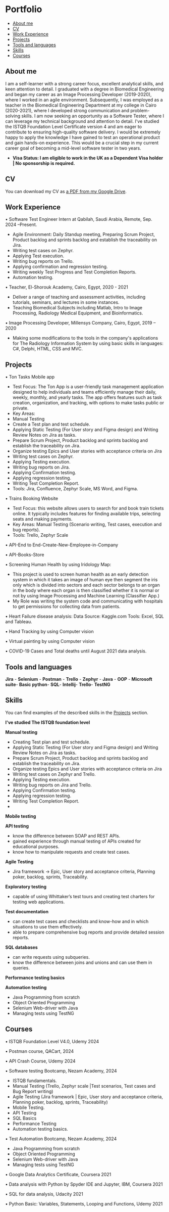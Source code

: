# Portfolio
- [About me](#about-me)
- [CV](#cv)
- [Work Experience](#work-experience)
- [Projects](#projects)
- [Tools and languages](#tools-and-languages)
- [Skills](#skills)
- [Courses](#courses)



## About me

I am a self-learner with a strong career focus, excellent analytical skills, and keen attention to detail. I graduated with a degree in Biomedical Engineering and began my career as an Image Processing Developer (2019-2020), where I worked in an agile environment. Subsequently, I was employed as a teacher in the Biomedical Engineering Department at my college in Cairo (2020-2021), where I developed strong communication and problem-solving skills.
I am now seeking an opportunity as a Software Tester, where I can leverage my technical background and attention to detail. I've studied the ISTQB Foundation Level Certificate version 4 and am eager to contribute to ensuring high-quality software delivery.
I would be extremely happy to apply the knowledge I have gained to test an operational product and gain hands-on experience. This would be a crucial step in my current career goal of becoming a mid-level software tester in two years.
* __Visa Status: I am eligible to work in the UK as a Dependent Visa holder | No sponsorship is required.__



## CV
You can download my CV as [a PDF from my Google Drive](https://drive.google.com/file/d/1sm54cDI3C1APqveKgPn7hjbVkEIdv33y/view?usp=sharing).

## Work Experience
•	Software Test Engineer Intern at Qabilah, Saudi Arabia, Remote, Sep. 2024 –Present.
-	Agile Environment: Daily Standup meeting, Preparing Scrum Project, Product backlog and sprints backlog and establish the traceability on Jira.
-	Writing test cases on Zephyr.
-	Applying Test execution.
-	Writing bug reports on Trello.
- Applying confirmation and regression testing. 
-	Writing weekly Test Progress and Test Completion Reports.
-	Automation testing.

•	Teacher, El-Shorouk Academy, Cairo, Egypt, 2020 - 2021
-	Deliver a range of teaching and assessment activities, including tutorials, seminars, and lectures in some instances.
-	Teaching Biomedical Subjects including Matlab, Intro to Image Processing, Radiology Medical Equipment, and Bioinformatics.

•	Image Processing Developer, Millensys Company, Cairo, Egypt, 2019 – 2020
-	Making some modifications to the tools in the company's applications for The Radiology Information System by using basic skills in languages: C#, Delphi, HTML, CSS and MVC.

## Projects

•	Ton Tasks Mobile app
-	Test Focus: The Ton App is a user-friendly task management application designed to help individuals and teams efficiently manage their daily, weekly, monthly, and yearly tasks. The app offers features such as task creation, organization, and tracking, with options to make tasks public or private.
-	Key Areas: 
-	Manual Testing
-	Create a Test plan and test schedule.
-	Applying Static Testing (For User story and Figma design) and Writing Review Notes on Jira as tasks.
-	Prepare Scrum Project, Product backlog and sprints backlog and establish the traceability on Jira.
-	Organize testing Epics and User stories with acceptance criteria on Jira
-	Writing test cases on Zephyr.
-	Applying Testing execution.
-	Writing bug reports on Jira.
-	Applying Confirmation testing. 
-	Applying regression testing.  
-	Writing Test Completion Report. 
-	Tools:  Jira, Confluence, Zephyr Scale, MS Word, and Figma.

•	Trains Booking Website
-	Test Focus: this website allows users to search for and book train tickets online. It typically includes features for finding available trips, selecting seats and making payments.
-	Key Areas: Manual Testing (Scenario writing, Test cases, execution and bug reports).
-	Tools: Trello, Zephyr Scale
	
• API-End to End-Create-New-Employee-in-Company
  
• API-Books-Store
  
•	Screening Human Health by using Iridology Map:
- This project is used to screen human health as an early detection system in which it takes an image of human eye then segment the iris only which is divided into sectors and each sector belongs to an organ in the body where each organ is then classified whether it is normal or not by using Image Processing and Machine Learning (Classifier App.)
-	My Role was writing the system code and communicating with hospitals to get permissions for collecting data from patients.
  
•	Heart Failure disease analysis:	Data Source: Kaggle.com	Tools: Excel, SQL and Tableau.

•	Hand Tracking by using Computer vision

•	Virtual painting by using Computer vision

•	COVID-19 Cases and Total deaths until August 2021 data analysis.

## Tools and languages
__Jira__ - __Selenium__ - __Postman__ - __Trello__ - __Zephyr__ - __Java__ - __OOP__ - __Microsoft suite__- __Basic python__- __SQL__- __Intellij__- __Trello__- __TestNG__

## Skills

You can find examples of the described skills in the [Projects](#Projects) section.

__I've studied The ISTQB foundation level__

__Manual testing__

* Creating Test plan and test schedule.
* Applying Static Testing (For User story and Figma design) and Writing Review Notes on Jira as tasks.
*	Prepare Scrum Project, Product backlog and sprints backlog and establish the traceability on Jira.
*	Organize testing Epics and User stories with acceptance criteria on Jira
*	Writing test cases on Zephyr and Trello.
*	Applying Testing execution.
*	Writing bug reports on Jira and Trello.
*	Applying Confirmation testing. 
*	Applying regression testing.  
*	Writing Test Completion Report.
*	
__Mobile testing__

__API testing__
  * know the difference between SOAP and REST APIs.
  * gained experience through manual testing of APIs created for educational purposes.
  * know how to manipulate requests and create test cases.
    
__Agile Testing__
* Jira framework -> Epic, User story and acceptance criteria, Planning poker, backlog, sprints, Traceability.

__Exploratory testing__
  * capable of using Whittaker’s test tours and creating test charters for testing web applications.

__Test documentation__
  * can create test cases and checklists and know-how and in which situations to use them effectively.
  * able to prepare comprehensive bug reports and provide detailed session reports.

__SQL databases__
  * can write requests using subqueries.
  * know the difference between joins and unions and can use them in queries.

__Performance testing basics__

__Automation testing__
*	Java Programming from scratch
*	Object Oriented Programming
*	Selenium Web-driver with Java
*	Managing tests using TestNG




## Courses
• ISTQB Foundation Level V4.0, Udemy 2024

• Postman course, QACart, 2024

• API Crash Course, Udemy 2024

• Software testing Bootcamp, Nezam Academy, 2024
-	ISTQB fundamentals.
-	Manual Testing (Trello, Zephyr scale |Test scenarios, Test cases and Bug Report writing)
-	Agile Testing (Jira framework | Epic, User story and acceptance criteria, Planning poker, backlog, sprints, Traceability)
-	Mobile Testing.
-	API Testing
-	SQL Basics
-	Performance Testing
-	Automation testing basics.
  
•	Test Automation Bootcamp, Nezam Academy, 2024
-	Java Programming from scratch
-	Object Oriented Programming
-	Selenium Web-driver with Java
-	Managing tests using TestNG
  
• Google Data Analytics Certificate, Coursera 2021
  
• Data analysis with Python by Spyder IDE and Jupyter, IBM, Coursera 2021
  
• SQL for data analysis, Udacity 2021
  
•	Python Basic: Variables, Statements, Looping and Functions, Udemy 2021






